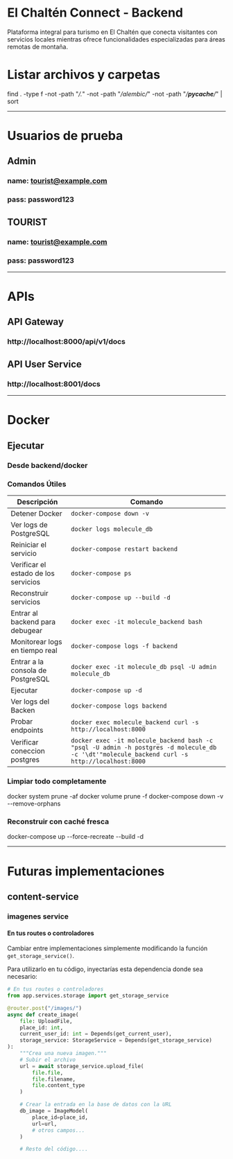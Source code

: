 # El Chaltén Connect - Backend

Plataforma integral para turismo en El Chaltén que conecta visitantes con servicios locales mientras
ofrece funcionalidades especializadas para áreas remotas de montaña.

# Listar archivos y carpetas

find . -type f -not -path "_/\._" -not -path "_/alembic/_" -not -path "_/**pycache**/_" | sort

---

# Usuarios de prueba

## Admin

### name: tourist@example.com

### pass: password123

## TOURIST

### name: tourist@example.com

### pass: password123

---

# APIs

## API Gateway

### http://localhost:8000/api/v1/docs

## API User Service

### http://localhost:8001/docs

---

# Docker

## Ejecutar

### Desde backend/docker

### **Comandos Útiles**

| Descripción                          | Comando                                                                                                                                       |
| ------------------------------------ | --------------------------------------------------------------------------------------------------------------------------------------------- |
| Detener Docker                       | `docker-compose down -v`                                                                                                                      |
| Ver logs de PostgreSQL               | `docker logs molecule_db`                                                                                                                     |
| Reiniciar el servicio                | `docker-compose restart backend`                                                                                                              |
| Verificar el estado de los servicios | `docker-compose ps`                                                                                                                           |
| Reconstruir servicios                | `docker-compose up --build -d `                                                                                                               |
| Entrar al backend para debugear      | `docker exec -it molecule_backend bash`                                                                                                       |
| Monitorear logs en tiempo real       | `docker-compose logs -f backend `                                                                                                             |
| Entrar a la consola de PostgreSQL    | `docker exec -it molecule_db psql -U admin molecule_db`                                                                                       |
| Ejecutar                             | `docker-compose up -d`                                                                                                                        |
| Ver logs del Backen                  | `docker-compose logs backend`                                                                                                                 |
| Probar endpoints                     | `docker exec molecule_backend curl -s http://localhost:8000 `                                                                                 |
| Verificar coneccion postgres         | `docker exec -it molecule_backend bash -c "psql -U admin -h postgres -d molecule_db -c '\dt'"molecule_backend curl -s http://localhost:8000 ` |

### Limpiar todo completamente

docker system prune -af
docker volume prune -f
docker-compose down -v --remove-orphans

### Reconstruir con caché fresca

docker-compose up --force-recreate --build -d

---

# Futuras implementaciones

## content-service

### imagenes service

#### En tus routes o controladores

Cambiar entre implementaciones simplemente modificando la función `get_storage_service()`.

Para utilizarlo en tu código, inyectarías esta dependencia donde sea necesario:

```python
# En tus routes o controladores
from app.services.storage import get_storage_service

@router.post("/images/")
async def create_image(
    file: UploadFile,
    place_id: int,
    current_user_id: int = Depends(get_current_user),
    storage_service: StorageService = Depends(get_storage_service)
):
    """Crea una nueva imagen."""
    # Subir el archivo
    url = await storage_service.upload_file(
        file.file,
        file.filename,
        file.content_type
    )

    # Crear la entrada en la base de datos con la URL
    db_image = ImageModel(
        place_id=place_id,
        url=url,
        # otros campos...
    )

    # Resto del código....
```
